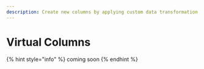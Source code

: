 ```yaml
---
description: Create new columns by applying custom data transformation logic.
---
```


# Virtual Columns

{% hint style="info" %}
coming soon
{% endhint %}
